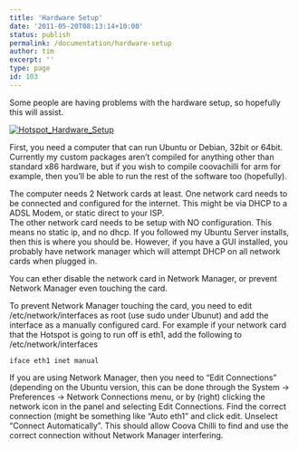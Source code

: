 ```yaml
---
title: 'Hardware Setup'
date: '2011-05-20T08:13:14+10:00'
status: publish
permalink: /documentation/hardware-setup
author: tim
excerpt: ''
type: page
id: 103
---
```

Some people are having problems with the hardware setup, so hopefully this will assist.

[![](../../uploads/2011/11/Hotspot_Hardware_Setup.png "Hotspot_Hardware_Setup")](https://grasehotspot.org/wp-content/uploads/2011/11/Hotspot_Hardware_Setup.png)

First, you need a computer that can run Ubuntu or Debian, 32bit or 64bit. Currently my custom packages aren’t compiled for anything other than standard x86 hardware, but if you wish to compile coovachilli for arm for example, then you’ll be able to run the rest of the software too (hopefully).

The computer needs 2 Network cards at least. One network card needs to be connected and configured for the internet. This might be via DHCP to a ADSL Modem, or static direct to your ISP.  
The other network card needs to be setup with NO configuration. This means no static ip, and no dhcp. If you followed my Ubuntu Server installs, then this is where you should be. However, if you have a GUI installed, you probably have network manager which will attempt DHCP on all network cards when plugged in.

You can ether disable the network card in Network Manager, or prevent Network Manager even touching the card.

To prevent Network Manager touching the card, you need to edit /etc/network/interfaces as root (use sudo under Ubunut) and add the interface as a manually configured card. For example if your network card that the Hotspot is going to run off is eth1, add the following to /etc/network/interfaces

```
iface eth1 inet manual
```

If you are using Network Manager, then you need to “Edit Connections” (depending on the Ubuntu version, this can be done through the System -&gt; Preferences -&gt; Network Connections menu, or by (right) clicking the network icon in the panel and selecting Edit Connections. Find the correct connection (might be something like “Auto eth1” and click edit. Unselect “Connect Automatically”. This should allow Coova Chilli to find and use the correct connection without Network Manager interfering.